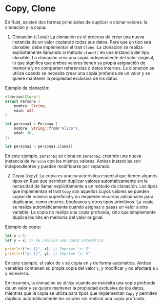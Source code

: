 # Copy, Clone

En Rust, existen dos formas principales de duplicar o clonar valores: la clonación y la copia.

1. Clonación (`Clone`): La clonación es el proceso de crear una nueva instancia de un valor copiando todos sus datos. Para que un tipo sea clonable, debe implementar el trait `Clone`. La clonación se realiza explícitamente llamando al método `clone()` en una instancia del tipo clonable. La clonación crea una copia independiente del valor original, lo que significa que ambos valores tienen su propia asignación de memoria y no comparten referencias o datos internos. La clonación se utiliza cuando se necesita crear una copia profunda de un valor y se quiere mantener la propiedad exclusiva de los datos.

Ejemplo de clonación:

```rust
#[derive(Clone)]
struct Persona {
    nombre: String,
    edad: u32,
}

let persona1 = Persona {
    nombre: String::from("Alice"),
    edad: 30,
};

let persona2 = persona1.clone();
```

En este ejemplo, `persona1` se clona en `persona2`, creando una nueva instancia de `Persona` con los mismos valores. Ambas instancias son independientes y pueden modificarse por separado.

2. Copia (`Copy`): La copia es una característica especial que tienen algunos tipos en Rust que permiten duplicar valores automáticamente sin la necesidad de llamar explícitamente a un método de clonación. Los tipos que implementan el trait `Copy` son aquellos cuyos valores se pueden copiar de manera superficial y no requieren recursos adicionales para duplicarse, como enteros, booleanos y otros tipos primitivos. La copia se realiza automáticamente cuando asignas o pasas un valor a otra variable. La copia no realiza una copia profunda, sino que simplemente duplica los bits en memoria del valor original.

Ejemplo de copia:

```rust
let x = 5;
let y = x; // Se realiza una copia automática

println!("x: {}", x); // Imprime "x: 5"
println!("y: {}", y); // Imprime "y: 5"
```

En este ejemplo, el valor de `x` se copia en `y` de forma automática. Ambas variables contienen su propia copia del valor `5`, y modificar `y` no afectará a `x` y viceversa.

En resumen, la clonación se utiliza cuando se necesita una copia profunda de un valor y se quiere mantener la propiedad exclusiva de los datos, mientras que la copia se utiliza para tipos que implementan `Copy` y permiten duplicar automáticamente los valores sin realizar una copia profunda.
